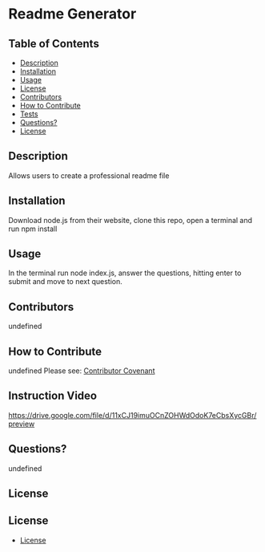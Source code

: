 # Readme Generator
  ## Table of Contents
  * [Description](#description)
  * [Installation](#installation)
  * [Usage](#usage)
  * [License](#license)
  * [Contributors](#contributors)
  * [How to Contribute](#how-to-contribute)
  * [Tests](#tests)
  * [Questions?](#questions)
  * [License](#license)
  ## Description
  Allows users to create a professional readme file
  ## Installation
  Download node.js from their website, clone this repo, open a terminal and run npm install
  ## Usage
  In the terminal run node index.js, answer the questions, hitting enter to submit and move to next question.
  ## Contributors
  undefined
  ## How to Contribute
  undefined
  Please see: [Contributor Covenant](https://www.contributor-covenant.org/)
  ## Instruction Video
  https://drive.google.com/file/d/11xCJ19imuOCnZOHWdOdoK7eCbsXycGBr/preview

  ## Questions?
  undefined
  ## License
  ## License
  
* [License](#license)
